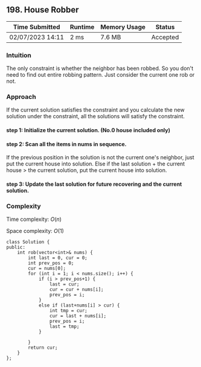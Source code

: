 ## **198. House Robber**

| Time Submitted | Runtime | Memory Usage | Status|
| -------------- |  ------- | -------------| --|
| 02/07/2023 14:11| 2 ms | 7.6 MB	 | Accepted |

### Intuition
The only constraint is whether the neighbor has been robbed. So you don't need to find out entire robbing pattern. Just consider the current one rob or not.

### Approach
If the current solution satisfies the constraint and you calculate the new solution under the constraint, all the solutions will satisfy the constraint.

#### step 1: Initialize the current solution. (No.0 house included only)

#### step 2: Scan all the items in nums in sequence.
If the previous position in the solution is not the current one's neighbor, just put the current house into solution. Else if the last solution + the current house > the current solution, put the current house into solution.

#### step 3: Update the last solution for future recovering and the current solution.

### Complexity
Time complexity: $O(n)$

Space complexity:  $O(1)$
```
class Solution {
public:
    int rob(vector<int>& nums) {
        int last = 0, cur = 0;
        int prev_pos = 0;
        cur = nums[0];
        for (int i = 1; i < nums.size(); i++) {
            if (i > prev_pos+1) {
                last = cur;
                cur = cur + nums[i];
                prev_pos = i;
            }
            else if (last+nums[i] > cur) {
                int tmp = cur;
                cur = last + nums[i];
                prev_pos = i;
                last = tmp;
            }
            
        }
        return cur;
    }
};
```

